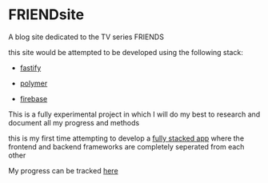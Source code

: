 # FRIENDsite
A blog site dedicated to the TV series FRIENDS

this site would be attempted to be developed using the following stack:

- [fastify](https://www.fastify.io/)

- [polymer](https://www.polymer-project.org/)

- [firebase](https://howtofirebase.com/save-and-query-firebase-data-ed73fb8c6e3a)

This is a fully experimental project in which I will do my best to research and document all my progress and methods

this is my first time attempting to develop a [fully stacked app](https://www.quora.com/How-do-front-end-and-back-end-technologies-work-together) where the frontend and backend frameworks are completely seperated from each other 

My progress can be tracked [here](https://docs.google.com/document/d/1TKRs93SieXNhXzQDoI-rlfpaZQc9OiihZJ3kkI8Apng/edit?usp=sharing)
